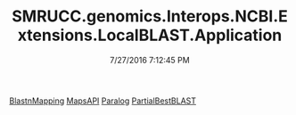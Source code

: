 ﻿---
title: SMRUCC.genomics.Interops.NCBI.Extensions.LocalBLAST.Application
date: 7/27/2016 7:12:45 PM
---

[BlastnMapping](T-SMRUCC.genomics.Interops.NCBI.Extensions.LocalBLAST.Application.BlastnMapping.html)
[MapsAPI](T-SMRUCC.genomics.Interops.NCBI.Extensions.LocalBLAST.Application.MapsAPI.html)
[Paralog](T-SMRUCC.genomics.Interops.NCBI.Extensions.LocalBLAST.Application.Paralog.html)
[PartialBestBLAST](T-SMRUCC.genomics.Interops.NCBI.Extensions.LocalBLAST.Application.PartialBestBLAST.html)
